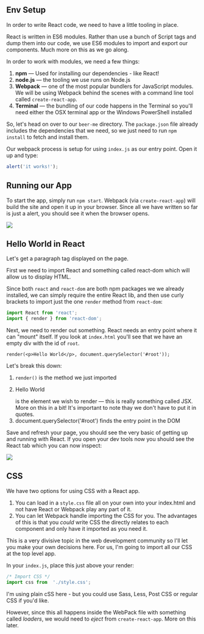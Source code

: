 ## Env Setup

In order to write React code, we need to have a little tooling in place. 

React is written in ES6 modules. Rather than use a bunch of Script tags and dump them into our code, we use ES6 modules to import and export our components. Much more on this as we go along.

In order to work with modules, we need a few things:

1. **npm** — Used for installing our dependencies - like React!
2. **node.js** — the tooling we use runs on Node.js
3. **Webpack** — one of the most popular bundlers for JavaScript modules. We will be using Webpack behind the scenes with a command line tool called `create-react-app`.
4. **Terminal**  — the bundling of our code happens in the Terminal so you'll need either the OSX terminal app or the Windows PowerShell installed

So, let's head on over to our `beer-me` directory. The `package.json` file already includes the dependencies that we need, so we just need to run `npm install` to fetch and install them.

Our webpack process is setup for using `index.js` as our entry point. Open it up and type:

```js
alert('it works!');
```

## Running our App

To start the app, simply run `npm start`. Webpack (via `create-react-app`) will build the site and open it up in your browser. Since all we have written so far is just a alert, you should see it when the browser opens.

![](http://wes.io/fc6Y/content)

## Hello World in React

Let's get a paragraph tag displayed on the page. 

First we need to import React and something called react-dom which will allow us to display HTML. 

Since both `react` and `react-dom` are both npm packages we we already installed, we can simply require the entire React lib, and then use curly brackets to import just the one `render` method from `react-dom`:

```js
import React from 'react';
import { render } from 'react-dom';
```

Next, we need to render out something. React needs an entry point where it can "mount" itself. If you look at `index.html` you'll see that we have an empty div with the id of `root`.

```
render(<p>Hello World</p>, document.querySelector('#root'));
```

Let's break this down:

1. `render()` is the method we just imported
2. <p>Hello World</p> is the element we wish to render — this is really something called JSX. More on this in a bit! It's important to note thay we don't have to put it in quotes. 
3. document.querySelector('#root') finds the entry point in the DOM

Save and refresh your page, you should see the very basic of getting up and running with React. If you open your dev tools now you should see the React tab which you can now inspect:

![](http://wes.io/fcCv/content)

## CSS

We have two options for using CSS with a React app. 

1. You can load in a `style.css` file all on your own into your index.html and not have React or Webpack play any part of it.
2. You can let Webpack handle importing the CSS for you. The advantages of this is that you _could_ write CSS the directly relates to each component and only have it imported as you need it.

This is a very divisive topic in the web development community so I'll let you make your own decisions here. For us, I'm going to import all our CSS at the top level app. 

In your `index.js`, place this just above your render:

```js
/* Import CSS */
import css from  './style.css';
```

I'm using plain cSS here - but you could use Sass, Less, Post CSS or regular CSS if you'd like. 

However, since this all happens inside the WebPack file with something called _loaders_, we would need to _eject_ from `create-react-app`. More on this later.
